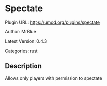 # Spectate

Plugin URL: https://umod.org/plugins/spectate

Author: MrBlue

Latest Version: 0.4.3

Categories: rust

## Description

Allows only players with permission to spectate

